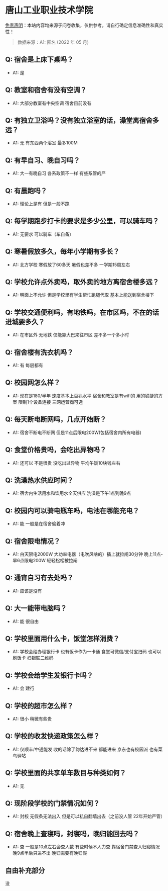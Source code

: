 # 唐山工业职业技术学院

[免责声明](https://colleges.chat/#_3)：本站内容均来源于问卷收集，仅供参考，请自行确定信息准确性和真实性！

> 数据来源：A1: 匿名 (2022 年 05 月)

## Q: 宿舍是上床下桌吗？

- A1: 是

## Q: 教室和宿舍有没有空调？

- A1: 大部分教室有中央空调 宿舍目前没有

## Q: 有独立卫浴吗？没有独立浴室的话，澡堂离宿舍多远？

- A1: 无 有东西两个浴室 最多100M

## Q: 有早自习、晚自习吗？

- A1: 大一有晚自习 各系政策不一样 有些系管的严

## Q: 有晨跑吗？

- A1: 理论上是有 但是一般不跑

## Q: 每学期跑步打卡的要求是多少公里，可以骑车吗？

- A1: 无要求 可以骑车（车自备）

## Q: 寒暑假放多久，每年小学期有多长？

- A1: 北方学校 寒假放了60多天 暑假也差不多 一学期15周左右

## Q: 学校允许点外卖吗，取外卖的地方离宿舍楼多远？

- A1: 明面上不允许 但是学校里有学生帮忙跑腿代取 基本上能送到宿舍楼下

## Q: 学校交通便利吗，有地铁吗，在市区吗，不在的话进城要多久？

- A1: 在市区外 无地铁 仅能靠大巴来往市区 差不多一个多小时

## Q: 宿舍楼有洗衣机吗？

- A1: 有 每层都有

## Q: 校园网怎么样？

- A1: 现在是180/半年 速度基本上百兆水平 宿舍和教室是有wifi的 用的锐捷的方案 限制1个设备连接
三网运营商可选

## Q: 每天断电断网吗，几点开始断？

- A1: 宿舍不断电不断网 但是11点后限电200W(包括宿舍内所有电器)

## Q: 食堂价格贵吗，会吃出异物吗？

- A1: 还可以 不是很贵 没吃出过异物 平均午饭10块钱左右

## Q: 洗澡热水供应时间？

- A1: 宿舍内生活用水和饮用水全天供应 洗澡是下午1点到晚9点

## Q: 校园内可以骑电瓶车吗，电池在哪能充电？

- A1: 能 一般是在宿舍偷着冲

## Q: 宿舍限电情况？

- A1: 白天限电2000W 大功率电器（电吹风啥的）插上就拉闸30分钟 晚上11点-早6点限电200W 轻轻松松被拉闸

## Q: 通宵自习有去处吗？

- A1: 应该是没有

## Q: 大一能带电脑吗？

- A1: 能 很自由

## Q: 学校里面用什么卡，饭堂怎样消费？

- A1: 学校会给办理银行卡 也有饭卡作为一卡通 食堂可微信/支付宝扫码 也可以刷饭卡 扫银联二维码

## Q: 学校会给学生发银行卡吗？

- A1: 会 建行

## Q: 学校的超市怎么样？

- A1: 很小 稍微有些贵

## Q: 学校的收发快递政策怎么样？

- A1: 仅顺丰/中通能发 收的话除了韵达进不来 都能进来
京东也有校园派 也有菜鸟驿站

## Q: 学校里面的共享单车数目与种类如何？

- A1: 无

## Q: 现阶段学校的门禁情况如何？

- A1: 封校 无假条无法出入 但是可以私自翻墙出去（之前没人管 22年开始严管）

## Q: 宿舍晚上查寝吗，封寝吗，晚归能回去吗？

- A1: 查 一般是10点左右会查人数 有些时候不人力查 靠宿舍门禁查人归寝情况 晚9点半后只进不出 晚归需要有晚归假

## 自由补充部分

没